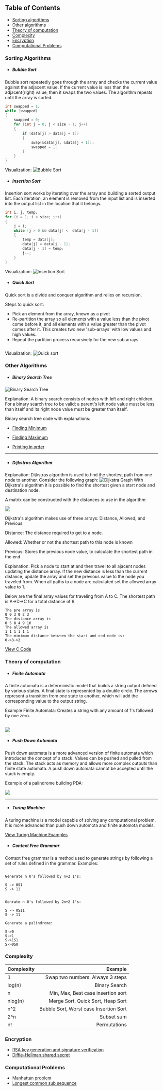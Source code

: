 ## Table of Contents
* [Sorting algorithms](#sorting)
* [Other algorithms](#other)
* [Theory of computation](#computation)
* [Complexity](#complexity)
* [Encryption](#encryption)
* [Computational Problems](#problems)

### <a name = "sorting"></a> Sorting Algorithms
* ##### Bubble Sort
Bubble sort repeatedly goes through the array and checks the current value against the adjacent value. If the current value is less than the adjacent(right) value, then it swaps the two values. The algorithm repeats until the array is sorted.
```c	
int swapped = 1;	
while (swapped)
{
	swapped = 0;
	for (int j = 0; j < size - 1; j++)
	{
		if (data[j] > data[j + 1])
		{
			swap(&data[j], &data[j + 1]);
			swapped = 1;
		}
	}
}
```
Visualization:
![Bubble Sort](https://files.catbox.moe/bvwejh.gif)

* ##### Insertion Sort
Insertion sort works by iterating over the array and building a sorted output list. Each iteration, an element is removed from the input list and is inserted into the output list in the location that it belongs.
```c
int i, j, temp;
for (i = 1; i < size; i++)
{
	j = i;
	while (j > 0 && data[j] <  data[j - 1])
	{
		temp = data[j];
		data[j] = data[j - 1];
		data[j - 1] = temp;
		j--;
	}
}
```
Visualization:
![Insertion Sort](https://files.catbox.moe/xf8cjs.gif)


* ##### Quick Sort
Quick sort is a divide and conquer algorithm and relies on recursion.

Steps to quick sort:
* Pick an element from the array, known as a pivot
* Re-partition the array so all elements with a value less than the pivot come before it, and all elements with a value greater than the pivot comes after it. This creates two new 'sub-arrays' with low values and high values.
* Repeat the partition process recursively for the new sub arrays

```

```

Visualization:
![Quick sort](https://files.catbox.moe/msysoi.gif)



### <a name = "other"></a> Other Algorithms

* ##### Binary Search Tree

![Binary Search Tree](https://upload.wikimedia.org/wikipedia/commons/thumb/d/da/Binary_search_tree.svg/300px-Binary_search_tree.svg.png)

Explanation: A binary search consists of nodes with left and right children. For a binary search tree to be valid: a parent's left node value must be less than itself and its right node value must be greater than itself.

Binary search tree code with explanations:


* [Finding Minimum](https://github.com/kevinmurphy678/3700_Dict/blob/master/BST/main.c#L104)

* [Finding Maximum](https://github.com/kevinmurphy678/3700_Dict/blob/master/BST/main.c#L95)

* [Printing in order](https://github.com/kevinmurphy678/3700_Dict/blob/master/BST/main.c#L121)

----


* ##### Dijkstras Algorithm
Explanation: Dijkstras algorithm is used to find the shortest path from one node to another. Consider the following graph:
![Dijkstra Graph](https://files.catbox.moe/yi30on.png)
With Dijkstra's algorithm it is possible to find the shortest given a start node and destination node. 

A matrix can be  constructed with the distances to use in the algorithm:

![](https://files.catbox.moe/fgxu66.png)

Dijkstra's algorithm makes use of three arrays:
Distance, Allowed, and Previous


Distance: The distance required to get to a node.

Allowed: Whether or not the shortest path to this node is known

Previous: Stores the previous node value, to calculate the shortest path in the end


Explanation: Pick a node to start at and then travel to all ajacent nodes updating the distance array. If the new distance is less than the current distance, update the array and set the previous value to the node you traveled from. When all paths to a node are calculated set the allowed array value to 1.

Below are the final array values for traveling from A to C. The shortest path is A->D->C for a total distance of 8.
```
The pre array is
0 0 3 0 2 3
The distance array is
0 5 8 4 9 10
The allowed array is
1 1 1 1 1 1
The minimum distance between the start and end node is:
0->3->2
```
[View C Code](https://github.com/kevinmurphy678/3700_Dict/tree/master/DIJKSTRA)


### <a name = "computation"></a> Theory of computation

* ##### Finite Automata
A finite automata is a deterministic model that builds a string output defined by various states. A final state is represented by a double circle. The arrows represent a transition from one state to another, which will add the corresponding value to the output string.


Example Finite Automata: Creates a string with any amount of 1's followed by one zero.


![](https://files.catbox.moe/nwlbp3.png)
----

* ##### Push Down Automata

Push down automata is a more advanced version of finite automata which introduces the concept of a stack. Values can be pushed and pulled from the stack. The stack acts as memory and allows more complex outputs than finite state automata. A push down automata cannot be accepted until the stack is empty.

Example of a palindrome building PDA:

![](https://files.catbox.moe/4ikkq9.png)


----

* ##### Turing Machine

A turing machine is a model capable of solving any computational problem. It is more advanced than push down automota and finite automota models. 

[View Turing Machine Examples](https://github.com/kevinmurphy678/3700_Dict/blob/master/Turing%20Machine/Turing%20Machine%20Examples.pdf)


* ##### Context Free Grammar

Context free grammar is a method used to generate strings by following a set of rules defined in the grammar. Examples:

`````

Generate n 0's followed by n+2 1's:

S -> 0S1
S -> 11


Genrate n 0's followed by 2n+2 1's:

S -> 0S11
S -> 11

Generate a palindrome:

S->0
S->1
S->1S1
S->0S0

`````

### <a name = "complexity"></a> Complexity


| Complexity        | Example    |
| ------------- |-------------:| 
| 1           | Swap two numbers. Always 3 steps | 
| log(n)      | Binary Search      | 
| n           | Min, Max, Best case insertion sort      |   
| nlog(n)     | Merge Sort, Quick Sort, Heap Sort      |   
| n^2          | Bubble Sort, Worst case Insertion Sort      |   
| 2^n        | Subset sum     |   
| n!           | Permutations      |   

### <a name = "encryption"></a> Encryption

* [RSA key generation and signature verification](https://github.com/kevinmurphy678/3700_Dict/blob/master/RSA.md)
* [Diffie-Hellman shared secret](https://github.com/kevinmurphy678/3700_Dict/blob/master/Diffie-Hellman.txt)
	
	
### <a name = "problems"></a>Computational Problems

* [Manhattan problem](https://github.com/kevinmurphy678/3700_Dict/blob/master/Problems/Manhattanproblem.pdf)
* [Longest common sub sequence](https://github.com/kevinmurphy678/3700_Dict/blob/master/Problems/Longestcommonsubsequence.pdf)
